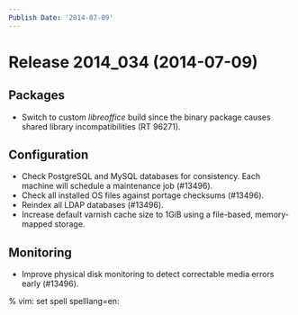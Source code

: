 ```yaml
---
Publish Date: '2014-07-09'
---
```


# Release 2014_034 (2014-07-09)

## Packages

- Switch to custom *libreoffice* build since the binary package causes shared
  library incompatibilities (RT 96271).

## Configuration

- Check PostgreSQL and MySQL databases for consistency. Each machine will
  schedule a maintenance job (#13496).
- Check all installed OS files against portage checksums (#13496).
- Reindex all LDAP databases (#13496).
- Increase default varnish cache size to 1GiB using a file-based,
  memory-mapped storage.

## Monitoring

- Improve physical disk monitoring to detect correctable media errors early
  (#13496).

% vim: set spell spelllang=en:
